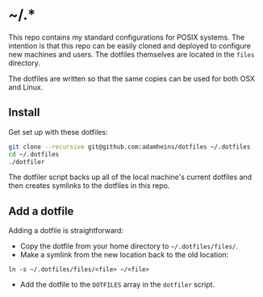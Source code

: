 # ~/.\*
This repo contains my standard configurations for POSIX systems. The intention
is that this repo can be easily cloned and deployed to configure new machines
and users. The dotfiles themselves are located in the `files` directory.

The dotfiles are written so that the same copies can be used for both OSX and
Linux.

## Install
Get set up with these dotfiles:
```bash
git clone --recursive git@github.com:adamheins/dotfiles ~/.dotfiles
cd ~/.dotfiles
./dotfiler
```
The dotfiler script backs up all of the local machine's current dotfiles and
then creates symlinks to the dotfiles in this repo.

## Add a dotfile
Adding a dotfile is straightforward:  
* Copy the dotfile from your home directory to `~/.dotfiles/files/`.  
* Make a symlink from the new location back to the old location:
```
ln -s ~/.dotfiles/files/<file> ~/<file>
```
* Add the dotfile to the `DOTFILES` array in the `dotfiler` script.  
